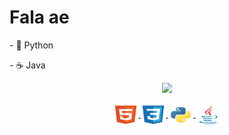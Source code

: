 <h1>Fala ae </h1>
<p>- 🐍 Python</p>
<p>- ☕ Java</p>


<div align="center">
  <a href="https://github.com/hugonogo">
  <img height="180em" src="https://github-readme-stats.vercel.app/api/top-langs/?username=hugonogo&layout=compact&langs_count=7&theme=github_dark"/>
</div>

</div>
<div style="display: inline_block" align="center"><br>
  <img align="center" alt="HG-HTML" height="30" width="40" src="https://raw.githubusercontent.com/devicons/devicon/master/icons/html5/html5-original.svg">
  <img align="center" alt="HG-CSS" height="30" width="40" src="https://raw.githubusercontent.com/devicons/devicon/master/icons/css3/css3-original.svg">
  <img align="center" alt="HG-Python" height="30" width="40" src="https://raw.githubusercontent.com/devicons/devicon/master/icons/python/python-original.svg">
  <!--<img align="center" alt="HG-JavaScript" height="30" width="40" src="https://raw.githubusercontent.com/devicons/devicon/master/icons/javascript/javascript-original.svg">-->
  <img align="center" alt="HG-Java" height="30" width="40" src="https://raw.githubusercontent.com/devicons/devicon/master/icons/java/java-original.svg">
  
</div>
  
